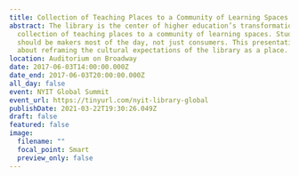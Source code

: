 ```yaml
---
title: Collection of Teaching Places to a Community of Learning Spaces
abstract: The library is the center of higher education’s transformation from a
  collection of teaching places to a community of learning spaces. Students
  should be makers most of the day, not just consumers. This presentation is
  about reframing the cultural expectations of the library as a place.
location: Auditorium on Broadway
date: 2017-06-03T14:00:00.000Z
date_end: 2017-06-03T20:00:00.000Z
all_day: false
event: NYIT Global Summit
event_url: https://tinyurl.com/nyit-library-global
publishDate: 2021-03-22T19:30:26.049Z
draft: false
featured: false
image:
  filename: ""
  focal_point: Smart
  preview_only: false
---
```

